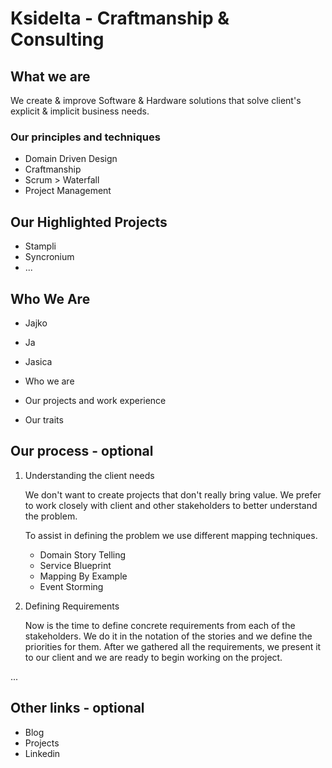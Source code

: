 # Ksidelta - Craftmanship & Consulting

## What we are

We create & improve Software & Hardware solutions that solve client's explicit & implicit business needs.

### Our principles and techniques

- Domain Driven Design
- Craftmanship
- Scrum > Waterfall
- Project Management

## Our Highlighted Projects

- Stampli
- Syncronium
- ...


## Who We Are

- Jajko
- Ja
- Jasica

- Who we are
- Our projects and work experience
- Our traits

## Our process - optional

1.  Understanding the client needs

    We don't want to create projects that don't really bring value.
    We prefer to work closely with client and other stakeholders
    to better understand the problem.
    
    To assist in defining the problem we use different mapping techniques.
    - Domain Story Telling
    - Service Blueprint
    - Mapping By Example
    - Event Storming

2.  Defining Requirements

    Now is the time to define concrete requirements from each of the stakeholders.
    We do it in the notation of the stories and we define the priorities for them.
    After we gathered all the requirements, we present it to our client 
    and we are ready to begin working on the project.

...

## Other links - optional

- Blog
- Projects
- Linkedin
